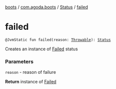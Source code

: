 [boots](../../index.md) / [com.agoda.boots](../index.md) / [Status](index.md) / [failed](./failed.md)

# failed

`@JvmStatic fun failed(reason: `[`Throwable`](https://kotlinlang.org/api/latest/jvm/stdlib/kotlin/-throwable/index.html)`): `[`Status`](index.md)

Creates an instance of [Failed](-failed/index.md) status

### Parameters

`reason` - reason of failure

**Return**
instance of [Failed](-failed/index.md)

